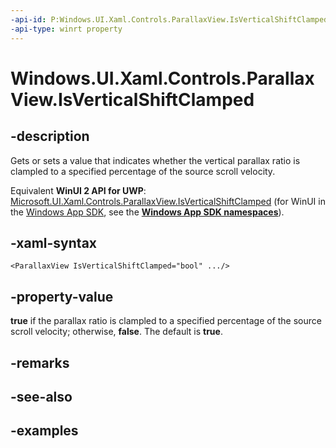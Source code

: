 ```yaml
---
-api-id: P:Windows.UI.Xaml.Controls.ParallaxView.IsVerticalShiftClamped
-api-type: winrt property
---
```


<!-- Property syntax.
public bool IsVerticalShiftClamped { get;  set; }
-->

# Windows.UI.Xaml.Controls.ParallaxView.IsVerticalShiftClamped

## -description

Gets or sets a value that indicates whether the vertical parallax ratio is clampled to a specified percentage of the source scroll velocity.

Equivalent **WinUI 2 API for UWP**: [Microsoft.UI.Xaml.Controls.ParallaxView.IsVerticalShiftClamped](/windows/winui/api/microsoft.ui.xaml.controls.parallaxview.isverticalshiftclamped) (for WinUI in the [Windows App SDK](/windows/apps/windows-app-sdk/), see the **[Windows App SDK namespaces](/windows/windows-app-sdk/api/winrt/)**).

## -xaml-syntax

```xaml
<ParallaxView IsVerticalShiftClamped="bool" .../>
```

## -property-value

**true** if the parallax ratio is clampled to a specified percentage of the source scroll velocity; otherwise, **false**. The default is **true**.

## -remarks

## -see-also

## -examples

